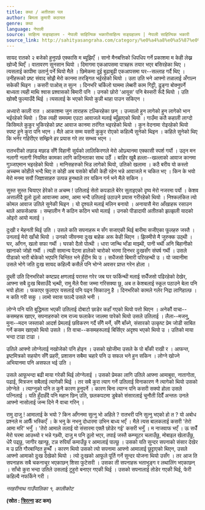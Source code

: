 ```yaml
---
title: कथा / अतीतका पल
author: बिमला कुमारी कठायत
genre: कथा
language: नेपाली
source: साहित्य सङ्ग्रहालय - नेपाली साहित्यिक भकारीसाहित्य सङ्ग्रहालय | नेपाली साहित्यिक भकारी
source_link: http://sahityasangraha.com/category/%e0%a4%a8%e0%a5%87%e0%a4%aa%e0%a4%be%e0%a4%b2%e0%a5%80-%e0%a4%97%e0%a4%a6%e0%a5%8d%e0%a4%af/%e0%a4%a8%e0%a5%87%e0%a4%aa%e0%a4%be%e0%a4%b2%e0%a5%80-%e0%a4%95%e0%a4%a5%e0%a4%be/
---
```


सायद रातको २ बजेको हुनुपर्छ एक्कासि म ब्यूझिएँ । सानो मैनबत्तिको धिपधिप गर्ने प्रकाशमा म केही लेख्न खोज्दै थिएँ । वातावरण सुनसान थियो । दिमागमा एकआपसमा पात्रहरू तयार भएर बसिरहेका थिए । त्यसलाई कापीमा उतार्नु पर्ने थियो मैले । छिमेकमा दुई बुढाबुढी एकआपसमा घर--सल्लाह गर्दै थिए । उनीहरूको प्रष्ट संवाद सोझै मेरो कानमा तरङ्गित भईरहेको थियो । उता उति भने आफ्नो तन्नालाई अँगाल्न सकेकी थिइन । कसरी पाओस् त सुत्न । दिनभरि चर्किलो घाममा लेब्बरी काम गिट्टी, ढुङ्गा बोक्नुपर्ने बाध्यता त्यही माथि श्वास प्रश्वासको बिमारी पनि । उनको छोरो 'आयुस' पनि बेस्सरी रूँदै थियो । उति खोक्दै फुल्याउँदै थिई । त्यसलाई के भएको थियो कुन्नी थाहा पाउन सकिएन ।

अध्यारो काली रात । आकाशमा जुन ताराहरू टल्किरहेका छन् । उज्यालो हुन लागेको हुन लागेको भान भईरहेको थियो । ठिक त्यही समयमा एउटा आवाजले मलाई ब्युँझाएको थियो । गाउँमा कतै कहाली लाग्दो किसिमले कुकुर भुकिरहेको प्रष्ट आवाज कानमा तरंगित भइरहेको थियो । कुन वेदनामा रोइरहेको थियो स्पष्ट हुने कुरा पनि भएन । मैले आज सम्म यसरी कुकुर रोएको कहिल्यै सुनेको थिइन । कहिले सुनेको थिए कि भनेर गहिरीएर सम्झिने हर प्रयास गरे तर सम्भव भएन ।

रातभरीको तछाड मछाड सँगै विहानी सूर्यको लालिकिरणले मेरो ओछ्यानमा एक्कासी स्पर्श गर्यो । उठ्न मन नलागी नलागी नियमित कामका लागि कठिनताका साथ उठेँ । बाहिर खुबै हल्ला--खल्लाको आवाज कानमा गुञ्जाएमान भइरहेको थियो । मानिसहरुको भिड लागेको थियो, उतिको खलामा । कठै बरीय यो कस्तो अच्चम्म कोहीले भन्दै थिए त कोही अब यसकोे बाँकी केही रहेन भन्ने आवाजले म चकित भए । किन के भयो मेरो मनमा सयौं जिज्ञासाहरु उत्पन्न हुनथाले तर यकिन गर्न भने मैले सकिन ।

सुस्त सुस्त चियाएर हेरेको त अचम्म ! उतिलाई सेतो कपडाले बेरेर सुताइएको दृष्य मेरो नजरमा पर्यो । केशव अत्तालीदै ठूलो ठूलो आवाजमा आमा, आमा भन्दै उतिलाई उठाउने प्रयास गरीरहेको थियो । निश्कलंकित त्यो कोमल आवाज उतिले सुनेकी थिइन । यो दृश्यले मलाई मलिन बनायो । अनायासै मेरा आँखाहरू रसाउन थाले आफसेआफ । सम्हालीन नै कठिन कठिन भयो मलाई । उनको पीडादायी अतीतको झल्झली यादको ओइरो आयो मलाई ।

दुःखी र मेहनती थिई उति । उसले कति सपनाहरू म सँग सजाएकी थिई बारीमा सजीएका फूलहरु जस्तै । उनलाई मेरो खाँचो थियो । उनको जीवनमा दुःख बाहेक अरू केही थिएन । झिस्मीसे मै जुरुक्क उठ्थी । घर, आँगन, खलो सफा गर्थी । घरको दैलो पोत्थी । धारा जान्थि भाँडा माझ्थी, पानी भर्थी अनि बिहानीको खानाको जोहो गर्थी । त्यही सामान्य पेटमा हालेको चारोको भरमा दिनभर दुःखसँग संघर्ष गर्थी । उसले पीडाको भारी बोकेको भएपनि चिन्तित भने हुँदीन थि उ । सधैंजसो बिमारी परिरहन्थी उ । यो जवानीमा उसले भोगे जति दुःख सायद कहिल्यै कसैले पनि भोग्ने अवसर प्राप्त गरेन होला ।

दुब्ली उति दिनभरिको कष्टप्रद क्षणलाई परास्त गरेर जब घर फर्किन्थी मलाई सधैँजसो पढिरहेको देखेर, आफ्ना सबै दुःख बिसाउँदै भन्र्थी, रामु मैले पैसा जम्मा गरिसक्या छु, अब त केशबलाई स्कूल पठाउने बेला पनि भयो होला । फकाएर फुलाएर यसलाई पनि पढ्न सिकाउनु है । दिनभरिको कामले गलेर निद्रा लागिहाल्छ । म कति गरी सकु । लामो स्वास फाल्दै उसले भनी ।

लोग्ने पनि यति बुद्धिमता भएकी उतिलाई दोबाटो छाडेर कहाँ गएको थियो पत्तो थिएन । अनेकौं वाचा--कसमहरू खाएर, सपनाहरुको राम राज्य फलाकेर जालमा पारेको थियो उसले उतिलाई । लैला--मजनु, मुना--मदन जस्ताको आदर्श प्रेमलाई छविकरण गर्दै सँगै मर्ने, सँगै बाँच्ने, संसारको उत्कृष्ट प्रेम जोडी साबित गर्ने कसम खाएको थियो उसले । ति वाचा--कसमहरूलाई बिर्सिएर अदृश्य भएको थियो उ । उतिको माया भन्दा टाढा टाढा ।

उतिले आफ्नो लोग्नेलाई नखोजेको पनि होइन । उसको खोजीमा उसले के पो बाँकी राखी र । आफन्त, इष्टमित्रको सहयोग सँगै प्रहरी, प्रशासन सबैमा चहारे पनि उ सफल भने हुन सकिन । लोग्ने खोज्ने अभियानमा पनि असफल भई उति ।

उसले आफूभन्दा बढी माया गरेकी थिई लोग्नेलाई । उसको प्रेमका लागि उतिले आफ्ना आमाबुवा, नातागोता, पढाई, मित्रजन सबैलाई त्यागेकी थिई । तर सबै कुरा त्याग गर्ने उतिलाई विनाकारण नै त्यागेको थियो उसको लोग्नेले । त्याग्नुको पनि त कुनै कारण हुनुपर्ने । कारण बिना त्याग्न पनि कसरी सक्यो होला उसले पत्निलाई । यति हुँदाहँदै पनि महान छिन् उति, छलकपटमा डुबेको संसारलाई चुनौती दिदैँ अन्ततः उनले आफ्नो नासोलाई जन्म दिने नै वाचा गरिन् ।

रामु दाजु ! आमालाई के भयो ? किन आँगनमा सुत्नु भो अहिले ? रातभरी पनि सुत्नु भएको हो त ? यो अबोध प्रश्नले म आफैँ भस्किएँ । के भनु के नभनु दोधारमा उभिन बाध्य भएँ । मैले त्यस बालकलाई कसरी 'तेरो आमा मरि' भनुँ । 'तेरो आमाले तलाई यो संसारमा एक्लै छोडेर गई' कसरी भनुँ । म नाजवाफ भएँ । ऊ सधैँ मेरो घरमा आउथ्यो र भन्ने गथ्र्योे, दाजु म पनि ठूलो भएर, तपाई जस्तै कम्प्यूटर चलाउँछु, मोबाइल खेलाउँछु, धेरै पढ्छु, जागीर खान्छु, टन्न रुपियाँ कमाउँछु र आमालाई पाल्छु । उसको यति सुन्दर सपनाको संसार देखेर म उ प्रति गौरबान्दित हुन्थेंँ । कारण थियो उसको त्यो सपनामा आफ्नो आमालाई छुट्टाएको थिएन, उसले आफ्नो आमाको दुःख देखेको थियो । त्यो दुःखको आफूले पूर्ति गर्ने सुन्दर योजना थियो उसँग । तर आज ति सपनाहरू सबै चकनाचूर भएकाछन् शिसा फुटेसरी । उसका ती सपनाहरू भताभुङ्ग र लथालिंग भएकाछन् । साँचो कुरा भन्दा उतिले उसलाई टुहुरो बनाएर गएकी थिई । उसको सपनालाई तोडेर गएकी थिई, फेरी कहिल्यै नफर्किने गरी ।

*नरहरीनाथ गाउँपालिका १, कालीकोट*

**(स्रोत : [त्रिरत्ना](https://www.thetriratna.com.np) डट कम)**
